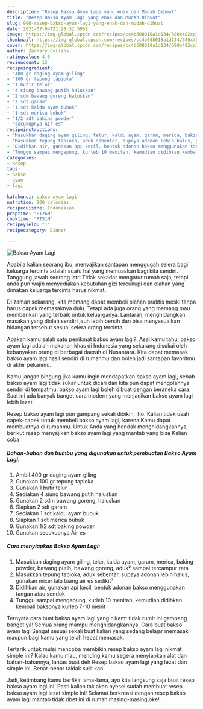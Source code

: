 ```yaml
---
description: "Resep Bakso Ayam Lagi yang enak dan Mudah Dibuat"
title: "Resep Bakso Ayam Lagi yang enak dan Mudah Dibuat"
slug: 990-resep-bakso-ayam-lagi-yang-enak-dan-mudah-dibuat
date: 2021-07-04T21:28:32.596Z
image: https://img-global.cpcdn.com/recipes/cc4b608018a1d134/680x482cq70/bakso-ayam-lagi-foto-resep-utama.jpg
thumbnail: https://img-global.cpcdn.com/recipes/cc4b608018a1d134/680x482cq70/bakso-ayam-lagi-foto-resep-utama.jpg
cover: https://img-global.cpcdn.com/recipes/cc4b608018a1d134/680x482cq70/bakso-ayam-lagi-foto-resep-utama.jpg
author: Zachary Collins
ratingvalue: 4.5
reviewcount: 13
recipeingredient:
- "400 gr daging ayam giling"
- "100 gr tepung tapioka"
- "1 butir telur"
- "4 siung bawang putih haluskan"
- "2 sdm bawang goreng haluskan"
- "2 sdt garam"
- "1 sdt kaldu ayam bubuk"
- "1 sdt merica bubuk"
- "1/2 sdt baking powder"
- "secukupnya Air es"
recipeinstructions:
- "Masukkan daging ayam giling, telur, kaldu ayam, garam, merica, baking powder, bawang putih, bawang goreng, aduk² sampai tercampur rata"
- "Masukkan tepung tapioka, aduk sebentar, supaya adonan lebih halus, gunakan mixer lalu tuang air es sedikit²"
- "Didihkan air, gunakan api kecil, bentuk adonan bakso menggunakan tangan atau sendok"
- "Tunggu sampai mengapung, kurleb 10 menitan, kemudian didihkan kembali baksonya kurleb 7-10 menit"
categories:
- Resep
tags:
- bakso
- ayam
- lagi

katakunci: bakso ayam lagi 
nutrition: 200 calories
recipecuisine: Indonesian
preptime: "PT26M"
cooktime: "PT51M"
recipeyield: "1"
recipecategory: Dinner

---
```



![Bakso Ayam Lagi](https://img-global.cpcdn.com/recipes/cc4b608018a1d134/680x482cq70/bakso-ayam-lagi-foto-resep-utama.jpg)

Apabila kalian seorang ibu, menyajikan santapan menggugah selera bagi keluarga tercinta adalah suatu hal yang memuaskan bagi kita sendiri. Tanggung jawab seorang istri Tidak sekadar mengatur rumah saja, tetapi anda pun wajib menyediakan kebutuhan gizi tercukupi dan olahan yang dimakan keluarga tercinta harus nikmat.

Di zaman  sekarang, kita memang dapat membeli olahan praktis meski tanpa harus capek memasaknya dulu. Tetapi ada juga orang yang memang mau memberikan yang terbaik untuk keluarganya. Lantaran, menghidangkan masakan yang diolah sendiri jauh lebih bersih dan bisa menyesuaikan hidangan tersebut sesuai selera orang tercinta. 



Apakah kamu salah satu penikmat bakso ayam lagi?. Asal kamu tahu, bakso ayam lagi adalah makanan khas di Indonesia yang sekarang disukai oleh kebanyakan orang di berbagai daerah di Nusantara. Kita dapat memasak bakso ayam lagi hasil sendiri di rumahmu dan boleh jadi santapan favoritmu di akhir pekanmu.

Kamu jangan bingung jika kamu ingin mendapatkan bakso ayam lagi, sebab bakso ayam lagi tidak sukar untuk dicari dan kita pun dapat mengolahnya sendiri di tempatmu. bakso ayam lagi boleh dibuat dengan beraneka cara. Saat ini ada banyak banget cara modern yang menjadikan bakso ayam lagi lebih lezat.

Resep bakso ayam lagi pun gampang sekali dibikin, lho. Kalian tidak usah capek-capek untuk membeli bakso ayam lagi, karena Kamu dapat membuatnya di rumahmu. Untuk Anda yang hendak menghidangkannya, berikut resep menyajikan bakso ayam lagi yang mantab yang bisa Kalian coba.

<!--inarticleads1-->

##### Bahan-bahan dan bumbu yang digunakan untuk pembuatan Bakso Ayam Lagi:

1. Ambil 400 gr daging ayam giling
1. Gunakan 100 gr tepung tapioka
1. Gunakan 1 butir telur
1. Sediakan 4 siung bawang putih haluskan
1. Gunakan 2 sdm bawang goreng, haluskan
1. Siapkan 2 sdt garam
1. Sediakan 1 sdt kaldu ayam bubuk
1. Siapkan 1 sdt merica bubuk
1. Gunakan 1/2 sdt baking powder
1. Gunakan secukupnya Air es




<!--inarticleads2-->

##### Cara menyiapkan Bakso Ayam Lagi:

1. Masukkan daging ayam giling, telur, kaldu ayam, garam, merica, baking powder, bawang putih, bawang goreng, aduk² sampai tercampur rata
1. Masukkan tepung tapioka, aduk sebentar, supaya adonan lebih halus, gunakan mixer lalu tuang air es sedikit²
1. Didihkan air, gunakan api kecil, bentuk adonan bakso menggunakan tangan atau sendok
1. Tunggu sampai mengapung, kurleb 10 menitan, kemudian didihkan kembali baksonya kurleb 7-10 menit




Ternyata cara buat bakso ayam lagi yang nikamt tidak rumit ini gampang banget ya! Semua orang mampu menghidangkannya. Cara buat bakso ayam lagi Sangat sesuai sekali buat kalian yang sedang belajar memasak maupun bagi kamu yang telah hebat memasak.

Tertarik untuk mulai mencoba membikin resep bakso ayam lagi nikmat simple ini? Kalau kamu mau, mending kamu segera menyiapkan alat dan bahan-bahannya, lantas buat deh Resep bakso ayam lagi yang lezat dan simple ini. Benar-benar taidak sulit kan. 

Jadi, ketimbang kamu berfikir lama-lama, ayo kita langsung saja buat resep bakso ayam lagi ini. Pasti kalian tak akan nyesel sudah membuat resep bakso ayam lagi lezat simple ini! Selamat berkreasi dengan resep bakso ayam lagi mantab tidak ribet ini di rumah masing-masing,oke!.

